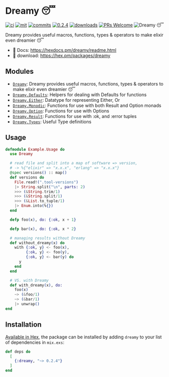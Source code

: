 # Dreamy 😴

[![ci](https://github.com/bwireman/dreamy/actions/workflows/elixir.yml/badge.svg?branch=main)](https://github.com/bwireman/dreamy/actions/workflows/elixir.yml)
[![mit](https://img.shields.io/github/license/bwireman/dreamy?color=brightgreen)](https://github.com/bwireman/dreamy/blob/main/LICENSE)
[![commits](https://img.shields.io/github/last-commit/bwireman/dreamy)](https://github.com/bwireman/dreamy/commit/main)
[![0.2.4](https://img.shields.io/hexpm/v/dreamy?color=brightgreen&style=flat)](https://hexdocs.pm/dreamy/readme.html)
[![downloads](https://img.shields.io/hexpm/dt/dreamy?color=brightgreen)](https://hex.pm/packages/dreamy/)
[![PRs Welcome](https://img.shields.io/badge/PRs-welcome-brightgreen)](http://makeapullrequest.com)
![Dreamy 😴](https://img.shields.io/badge/Dreamy%20%F0%9F%98%B4-blue)

Dreamy provides useful macros, functions, types & operators to make elixir even dreamier 😴

- 📔 Docs: https://hexdocs.pm/dreamy/readme.html
- 💾 download: https://hex.pm/packages/dreamy

## Modules

- [`Dreamy`](https://hexdocs.pm/dreamy/Dreamy.html): Dreamy provides useful macros, functions, types & operators to make elixir even dreamier 😴
- [`Dreamy.Defaults`](https://hexdocs.pm/dreamy/Dreamy.Defaults.html): Helpers for dealing with Defaults for functions
- [`Dreamy.Either`](https://hexdocs.pm/dreamy/Dreamy.Either.html): Datatype for representing Either, Or
- [`Dreamy.Monodic`](https://hexdocs.pm/dreamy/Dreamy.Monodic.html): Functions for use with both Result and Option monads
- [`Dreamy.Option`](https://hexdocs.pm/dreamy/Dreamy.Option.html): Functions for use with Options
- [`Dreamy.Result`](https://hexdocs.pm/dreamy/Dreamy.Result.html): Functions for use with :ok, and :error tuples
- [`Dreamy.Types`](https://hexdocs.pm/dreamy/Dreamy.Types.html): Useful Type definitions

## Usage

```elixir
defmodule Example.Usage do
  use Dreamy

  # read file and split into a map of software => version,
  # -> %{"elixir" => "x.x.x", "erlang" => "x.x.x"}
  @spec versions() :: map()
  def versions do
    File.read!(".tool-versions")
    |> String.split("\n", parts: 2)
    >>> (&String.trim/1)
    >>> (&String.split/1)
    >>> (&List.to_tuple/1)
    |> Enum.into(%{})
  end

  defp foo(x), do: {:ok, x + 1}

  defp bar(x), do: {:ok, x * 2}

  # managing results without Dreamy
  def without_dreamy(x) do
    with {:ok, y} <- foo(x),
         {:ok, y} <- foo(y),
         {:ok, y} <- bar(y) do
      y
    end
  end

  # VS. with Dreamy
  def with_dreamy(x), do:
    foo(x)
    ~> (&foo/1)
    ~> (&bar/1)
    |> unwrap()
end
```

## Installation

[Available in Hex](https://hex.pm/docs/publish), the package can be installed
by adding `dreamy` to your list of dependencies in `mix.exs`:

```elixir
def deps do
  [
    {:dreamy, "~> 0.2.4"}
  ]
end
```
